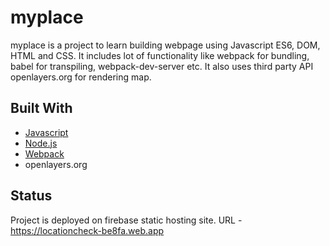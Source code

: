 # myplace

myplace is a project to learn building webpage using Javascript ES6, DOM, HTML and CSS. It includes lot of functionality like webpack for bundling, babel for transpiling, webpack-dev-server etc. It also uses third party API openlayers.org for rendering map.

## Built With

* [Javascript](MDNdeveloper.mozilla.org)
* [Node.js](https://nodejs.org/)
* [Webpack](https://webpack.js.org/)
* openlayers.org

## Status

Project is deployed on firebase static hosting site.
URL - https://locationcheck-be8fa.web.app
